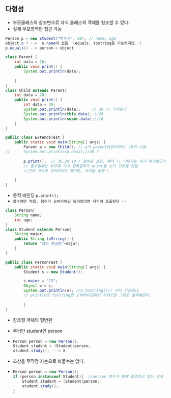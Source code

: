 ## 다형성

- 부모클래스의 참조변수로 자식 클래스의 객체를 참조할 수 있다.
- 실제 부모영역만 접근 가능

```java
Person p = new Student("박ㅇㅇ", 20); // name, age
object.o ? -->  o.name이 없음  (equals, tostring은 가능하지만..)
p.equals() --> person-> object
```



```java
class Parent {
	int data = 10;
	public void print() {
		System.out.println(data);
		
	}
}
class Child extends Parent{
	int data = 20;
	public void print() {
		int data = 30;
		System.out.println(data);     // 30 // 가까운거 
		System.out.println(this.data); //20
		System.out.println(super.data);//10
	}
}

public class ExtendsTest {
	public static void main(String[] args) {
		Parent p = new Child(); // p가 parent타입이라서, 10이 나옴
//		System.out.println(p.data);//20 ?
		
		p.print();  // 30,20,10 / 함수일 경우, 예외 !! 나머지는 내가 바라본곳의 가까운 것이였다면
		// 함수일때는 부모에 가서 컴파일러가 print를 보고 오류를 안냄
		//근데 자식이 오버라이드 했다면, 자식을 실행 ! 
		
	}
}
```

- 동적 바인딩 `p.print();`
- `함수에만 적용, 함수가 오버라이딩 되어있다면 자식이 호출된다 -!`

```java
class Person{
	String name;
	int age;
}
class Student extends Person{
	String major;
	public String toString() {
		return "저의 전공은"+major;
	}
}

public class PersonTest {
	public static void main(String[] args) {
		Student s = new Student();

		s.major = "CS";
		Object o = s;
		System.out.println(o); //o.toString()// 저의 전공은CS
		// println은 tostring만 오버라이딩해서 가져오면 그대로 출력해준다.
		
		}
}
```

- 참조형 객체의 형변환

- 무늬만 student인 person

- ```java
  Person person = new Person();
  Student student = (Student)person;
  student.study(); ---> X
  ```

- 조상을 무작정 자손으로 바꿀수는 없다.

- ```java
  Person person = new Person();
  if (person instanceof Student){  //person 변수가 현재 참조하고 있는 실제 객체가 student타입으로 참조 가능한지 ?
      Student student = (Student)person;
      student.study();
  }
  ```





